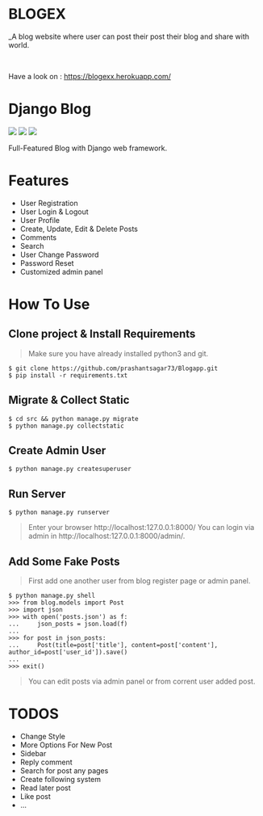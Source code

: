 

# **BLOGEX**

_A blog website where user can post their post their blog and share with world.

<br>

Have a look on : https://blogexx.herokuapp.com/
<br>

# Django Blog
[![](https://img.shields.io/pypi/pyversions/Django.svg)](https://python.org/downloads/)
[![](https://img.shields.io/badge/django-2.0%20%7C%202.1%20%7C%202.2-success.svg)](https://djangoproject.com/)
[![](https://img.shields.io/apm/l/vim-mode.svg)](https://choosealicense.com/licenses/mit/)

Full-Featured Blog with Django web framework. 

Features 
=
- User Registration
- User Login & Logout
- User Profile
- Create, Update, Edit & Delete Posts
- Comments
- Search
- User Change Password
- Password Reset
- Customized admin panel

How To Use
=
## Clone project & Install Requirements
> Make sure you have already installed python3 and git.
```
$ git clone https://github.com/prashantsagar73/Blogapp.git
$ pip install -r requirements.txt
```
## Migrate & Collect Static
```
$ cd src && python manage.py migrate
$ python manage.py collectstatic
```
## Create Admin User
```
$ python manage.py createsuperuser
```
## Run Server
```
$ python manage.py runserver
```
> Enter your browser http://localhost:127.0.0.1:8000/ You can login via admin in http://localhost:127.0.0.1:8000/admin/.

## Add Some Fake Posts
> First add one another user from blog register page or admin panel.
```
$ python manage.py shell
>>> from blog.models import Post
>>> import json
>>> with open('posts.json') as f:
...     json_posts = json.load(f)
...
>>> for post in json_posts:
...     Post(title=post['title'], content=post['content'], author_id=post['user_id']).save()
...
>>> exit()
```
> You can edit posts via admin panel or from corrent user added post.

TODOS
=
- Change Style
- More Options For New Post
- Sidebar
- Reply comment
- Search for post any pages
- Create following system
- Read later post
- Like post
- ...
